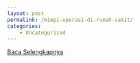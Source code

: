 ```yaml
---
layout: post
permalink: /mimpi-operasi-di-rumah-sakit/
categories:
    - Uncategorized
---
```


[Baca Selengkapnya](/05)